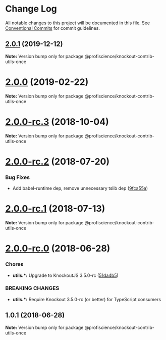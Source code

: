 # Change Log

All notable changes to this project will be documented in this file.
See [Conventional Commits](https://conventionalcommits.org) for commit guidelines.

## [2.0.1](https://github.com/Profiscience/knockout-contrib/compare/@profiscience/knockout-contrib-utils-once@2.0.0...@profiscience/knockout-contrib-utils-once@2.0.1) (2019-12-12)

**Note:** Version bump only for package @profiscience/knockout-contrib-utils-once

# [2.0.0](https://github.com/Profiscience/knockout-contrib/compare/@profiscience/knockout-contrib-utils-once@2.0.0-rc.3...@profiscience/knockout-contrib-utils-once@2.0.0) (2019-02-22)

**Note:** Version bump only for package @profiscience/knockout-contrib-utils-once

<a name="2.0.0-rc.3"></a>

# [2.0.0-rc.3](https://github.com/Profiscience/knockout-contrib/compare/@profiscience/knockout-contrib-utils-once@2.0.0-rc.2...@profiscience/knockout-contrib-utils-once@2.0.0-rc.3) (2018-10-04)

**Note:** Version bump only for package @profiscience/knockout-contrib-utils-once

<a name="2.0.0-rc.2"></a>

# [2.0.0-rc.2](https://github.com/Profiscience/knockout-contrib/compare/@profiscience/knockout-contrib-utils-once@2.0.0-rc.1...@profiscience/knockout-contrib-utils-once@2.0.0-rc.2) (2018-07-20)

### Bug Fixes

- Add babel-runtime dep, remove unnecessary tslib dep ([9fca55a](https://github.com/Profiscience/knockout-contrib/commit/9fca55a))

<a name="2.0.0-rc.1"></a>

# [2.0.0-rc.1](https://github.com/Profiscience/knockout-contrib/compare/@profiscience/knockout-contrib-utils-once@2.0.0-rc.0...@profiscience/knockout-contrib-utils-once@2.0.0-rc.1) (2018-07-13)

**Note:** Version bump only for package @profiscience/knockout-contrib-utils-once

<a name="2.0.0-rc.0"></a>

# [2.0.0-rc.0](https://github.com/Profiscience/knockout-contrib/compare/@profiscience/knockout-contrib-utils-once@1.0.1...@profiscience/knockout-contrib-utils-once@2.0.0-rc.0) (2018-06-28)

### Chores

- **utils.\*:** Upgrade to KnockoutJS 3.5.0-rc ([51da4b5](https://github.com/Profiscience/knockout-contrib/commit/51da4b5))

### BREAKING CHANGES

- **utils.\*:** Require Knockout 3.5.0-rc (or better) for TypeScript consumers

<a name="1.0.1"></a>

## 1.0.1 (2018-06-28)

**Note:** Version bump only for package @profiscience/knockout-contrib-utils-once
